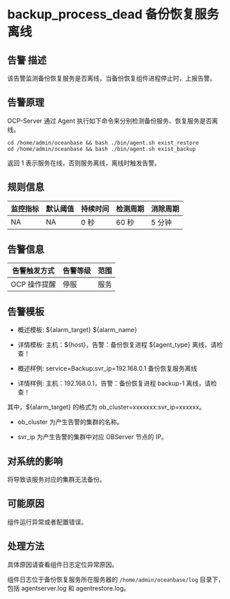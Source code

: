 backup_process_dead 备份恢复服务离线
=================================================

**告警** **描述**
----------------------------------

该告警监测备份恢复服务是否离线，当备份恢复组件进程停止时，上报告警。

告警原理
-------------------------

OCP-Server 通过 Agent 执行如下命令来分别检测备份服务、恢复服务是否离线。

```shell
cd /home/admin/oceanbase && bash ./bin/agent.sh exist_restore
cd /home/admin/oceanbase && bash ./bin/agent.sh exist_backup
```

返回 1 表示服务在线，否则服务离线，离线时触发告警。

**规则信息**
-----------------------------

| 监控指标 | 默认阈值 | 持续时间 | 检测周期 | 消除周期 |
|------|------|------|------|------|
| NA   | NA   | 0 秒  | 60 秒 | 5 分钟 |

**告警信息**
-----------------------------

|  告警触发方式  | 告警等级 | 范围 |
|----------|------|----|
| OCP 操作提醒 | 停服   | 服务 |

**告警模板**
-----------------------------

* 概述模板: \${alarm_target} \${alarm_name}

* 详情模板: 主机：\${host}，告警：备份恢复进程 ${agent_type} 离线，请检查！

* 概述样例: service=Backup:svr_ip=192.168.0.1 备份恢复服务离线

* 详情样例: 主机：192.168.0.1，告警：备份恢复进程 backup-1 离线，请检查！

其中，${alarm_target} 的格式为 ob_cluster=xxxxxxx:svr_ip=xxxxxx。

* ob_cluster 为产生告警的集群的名称。

* svr_ip 为产生告警的集群中对应 OBServer 节点的 IP。

**对系统的影响**
-------------------------------

将导致该服务对应的集群无法备份。

**可能原因**
-----------------------------

组件运行异常或者配置错误。

处理方法
-------------------------

具体原因请查看组件日志定位异常原因。

组件日志位于备份恢复服务所在服务器的 `/home/admin/oceanbase/log` 目录下，包括 agentserver.log 和 agentrestore.log。
